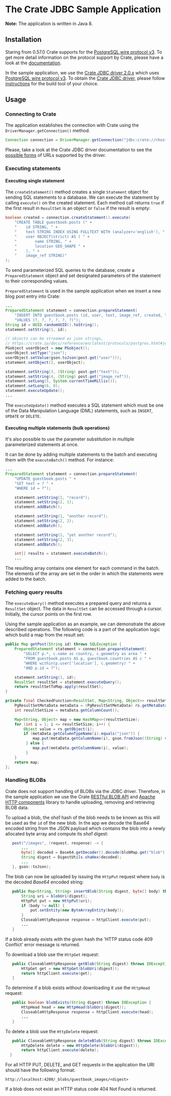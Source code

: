 # The Crate JDBC Sample Application
**Note:** The application is written in Java 8.

## Installation
Staring from 0.57.0 Crate supports for the [PostgreSQL wire protocol v3][1].
To get more detail information on the protocol support by Crate,
please have a look at the [documentation][2].

In the sample application, we use the [Crate JDBC driver 2.0.x][3] which
uses [PostgreSQL wire protocol v3][1]. To obtain the [Crate JDBC driver][4],
please follow [instructions][5] for the build tool of your choice.


## Usage

### Connecting to Crate

The application establishes the connection with Crate using the
`DriverManager.getConnection()` method.

```java
Connection connection = DriverManager.getConnection("jdbc:crate://<host>:5432/");
```

Please, take a look at the Crate JDBC driver documentation to see the
[possible forms][6] of URLs supported by the driver.

### Executing statements
#### Executing single statement
The `createStatement()` method creates a single `Statement` object for
sending SQL statements to a database. We can execute the statement by
calling `execute()` on the created statement. Each method call returns
`true` if the first result in `ResultSet` is an object or `false` if the
result is empty:

```java
boolean created = connection.createStatement().execute(
    "CREATE TABLE guestbook.posts (" +
    "    id STRING, " +
    "    text STRING INDEX USING FULLTEXT WITH (analyzer='english'), " +
    "    user OBJECT(strict) AS ( " +
    "        name STRING, " +
    "        location GEO_SHAPE " +
    "    ), " +
    "    image_ref STRING)"
);
```

To send parameterized SQL queries to the database, create a
`PreparedStatement` object and set designated parameters of the
statement to their corresponding values.

`PreparedStatement` is used in the sample application when we insert
a new blog post entry into Crate:

```java
...
PreparedStatement statement = connection.prepareStatement(
    "INSERT INTO guestbook.posts (id, user, text, image_ref, created, like_count) " +
    "VALUES (?, ?, ?, ?, ?, ?)");
String id = UUID.randomUUID().toString();
statement.setString(1, id);

// objects can be streamed as json strings,
// https://crate.io/docs/reference/en/latest/protocols/postgres.html#jdbc
PGobject userObject = new PGobject();
userObject.setType("json");
userObject.setValue(gson.toJson(post.get("user")));
statement.setObject(2, userObject);

statement.setString(3, (String) post.get("text"));
statement.setString(4, (String) post.get("image_ref"));
statement.setLong(5, System.currentTimeMillis());
statement.setLong(6, 0);
statement.executeUpdate();
...
```

The `executeUpdate()` method executes a SQL statement which must be one
of the Data Manipulation Language (DML) statements, such as `INSERT`,
`UPDATE` or `DELETE`.

#### Executing multiple statements (bulk operations)
It's also possible to use the parameter substitution in multiple
parameterized statements at once.

It can be done by adding multiple statements to the batch and
executing them with the `executeBatch()` method. For instance:

```java
...
PreparedStatement statement = connection.prepareStatement(
    "UPDATE guestbook.posts " +
    "SET text = ? " +
    "WHERE id = ?");

    statement.setString(1, "record");
    statement.setString(2, 1);
    statement.addBatch();

    statement.setString(1, "another record");
    statement.setString(2, 2);
    statement.addBatch();

    statement.setString(1, "yet another record");
    statement.setString(2, 3);
    statement.addBatch();

    int[] results = statement.executeBatch();
    ...
```

The resulting array contains one element for each command in the batch.
The elements of the array are set in the order in which the statements
were added to the batch.

### Fetching query results
The `executeQuery()` method executes a prepared query and returns
a `ResultSet` object. The data in `ResultSet` can be accessed through
a cursor. Initially, the cursor points on the first row.

Using the sample application as an example, we can demonstrate the above
described operations. The following code is a part of the application
logic which build a map from the result set:

```java
public Map getPost(String id) throws SQLException {
    PreparedStatement statement = connection.prepareStatement(
        "SELECT p.*, c.name as country, c.geometry as area " +
        "FROM guestbook.posts AS p, guestbook.countries AS c " +
        "WHERE within(p.user['location'], c.geometry) " +
        "AND p.id = ?");

    statement.setString(1, id);
    ResultSet resultSet = statement.executeQuery();
    return resultSetToMap.apply(resultSet);
}

private final CheckedFunction<ResultSet, Map<String, Object>> resultSetToMap = rs -> {
    PgResultSetMetaData metaData = (PgResultSetMetaData) rs.getMetaData();
    int resultSetSize = metaData.getColumnCount();

    Map<String, Object> map = new HashMap<>(resultSetSize);
    for (int i = 1; i <= resultSetSize; i++) {
        Object value = rs.getObject(i);
        if (metaData.getColumnTypeName(i).equals("json")) {
            map.put(metaData.getColumnName(i), gson.fromJson((String) value, Map.class));
         } else {
            map.put(metaData.getColumnName(i), value);
         }
    }
    return map;
};
```

### Handling BLOBs
Crate does not support handling of BLOBs via the JDBC driver. Therefore,
in the sample application we use the Crate [RESTful BLOB API][7] and
[Apache HTTP components][8] library to handle uploading, removing
and retrieving BLOB data.

To upload a blob, the _sha1_ hash of the blob needs to be known as this
will be used as the `id` of the new blob. In the app we decode the
Base64 encoded string from the JSON payload which contains the blob
into a newly allocated byte array and compute its _sha1_ digest:

```java
   post("/images", (request, response) -> {
       ...
       byte[] decoded = Base64.getDecoder().decode(blobMap.get("blob"));
       String digest = DigestUtils.shaHex(decoded);
       ...
   }, gson::toJson);
```

The blob can now be uploaded by issuing the `HttpPut` request where
`body` is the decoded _Base64_ encoded string:

```java
   public Map<String, String> insertBlob(String digest, byte[] body) throws IOException {
       String uri = blobUri(digest);
       HttpPut put = new HttpPut(uri);
       if (body != null) {
           put.setEntity(new ByteArrayEntity(body));
       }
       CloseableHttpResponse response = httpClient.execute(put);
       ...
   }
```

If a blob already exists with the given hash the
'HTTP status code 409 Conflict' error message is returned.

To download a blob use the `HttpGet` request:

```java
   public CloseableHttpResponse getBlob(String digest) throws IOException {
       HttpGet get = new HttpGet(blobUri(digest));
       return httpClient.execute(get);
   }
```

To determine if a blob exists without downloading it use the `HttpHead`
request:

```java
   public boolean blobExists(String digest) throws IOException {
       HttpHead head = new HttpHead(blobUri(digest));
       CloseableHttpResponse response = httpClient.execute(head);
       ...
   }
```

To delete a blob use the `HttpDelete` request:

```java
   public CloseableHttpResponse deleteBlob(String digest) throws IOException {
       HttpDelete delete = new HttpDelete(blobUri(digest));
       return httpClient.execute(delete);
  }
```

For all HTTP PUT, DELETE, and GET requests in the application the URI
should have the following format:

```
http://localhost:4200/_blobs/guestbook_images/<digest>
```

If a blob does not exist an HTTP status code 404 Not Found is returned.

[1]: https://www.postgresql.org/docs/current/static/protocol.html
[2]: https://crate.io/docs/reference/en/latest/protocols/postgres.html
[3]: https://crate.io/docs/reference/jdbc/en/latest/
[4]: https://crate.io/docs/clients/jdbc/
[5]: https://bintray.com/crate/crate/crate-jdbc/view
[6]: https://crate.io/docs/reference/jdbc/en/latest/#jdbc-url-format
[7]: https://crate.io/docs/reference/blob.html
[8]: https://hc.apache.org/httpcomponents-client-ga

